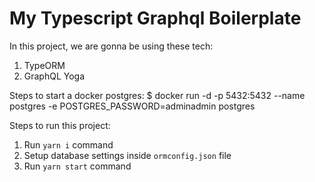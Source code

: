 # My Typescript Graphql Boilerplate

In this project, we are gonna be using these tech:

1. TypeORM
2. GraphQL Yoga

Steps to start a docker postgres:
\$ docker run -d -p 5432:5432 --name postgres -e POSTGRES_PASSWORD=adminadmin postgres

Steps to run this project:

1. Run `yarn i` command
2. Setup database settings inside `ormconfig.json` file
3. Run `yarn start` command
